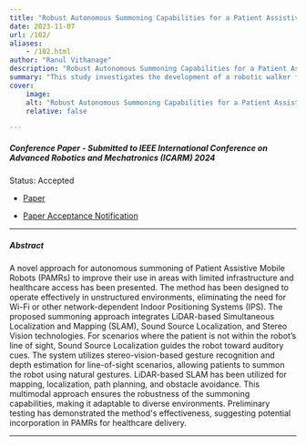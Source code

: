 ```yaml
---
title: "Robust Autonomous Summoning Capabilities for a Patient Assistive Mobile Robot" 
date: 2023-11-07
url: /102/
aliases: 
    - /102.html
author: "Ranul Vithanage"
description: "Robust Autonomous Summoning Capabilities for a Patient Assistive Mobile Robot" 
summary: "This study investigates the development of a robotic walker for gait rehabilitation that integrates social assistive robotics and principles of Rhythmic Auditory Stimulation (RAS), a form of music therapy. The robotic system is intended to supplement, rather than replace, the work of professional music therapists by enabling therapeutic interventions to continue outside of therapy sessions. Robot-facilitated Music Therapy is an evolutionary step of telerehabilitation, providing patients with greater autonomy while still benefiting from the expertise and guidance of therapists. Contributions of the research include 1) Robot-facilitated Music Therapy through a robotic walker as a platform for gait rehabilitation. 2) Remote Music Therapy through a robotic walker as a telerehabilitation platform for music therapists to remotely monitor and consult with patients. 3) Intelligent companionship integrated with a robotic walker for comprehensive user assistance. The proposed system, tested for its functionalities including personified RAS, social interaction, user monitoring, mobility control, and emergency response yielded promising results for real-world application." 
cover:
    image: 
    alt: "Robust Autonomous Summoning Capabilities for a Patient Assistive Mobile Robot"
    relative: false

---
```


##### Conference Paper - Submitted to IEEE International Conference on Advanced Robotics and Mechatronics (ICARM) 2024

Status: Accepted

+ [Paper](/102.pdf)

+ [Paper Acceptance Notification](/ICARM_acceptance.pdf)

---

##### Abstract

A novel approach for autonomous summoning of Patient Assistive Mobile Robots (PAMRs) to improve their use in areas with limited infrastructure and healthcare access has been presented. The method has been designed to operate effectively in unstructured environments, eliminating the need for Wi-Fi or other network-dependent Indoor Positioning Systems (IPS). The proposed summoning approach integrates LiDAR-based Simultaneous Localization and Mapping (SLAM), Sound Source Localization, and Stereo Vision technologies. For scenarios where the patient is not within the robot’s line of sight, Sound Source Localization guides the robot toward auditory cues. The system utilizes stereo-vision-based gesture recognition and depth estimation for line-of-sight scenarios, allowing patients to summon the robot using natural gestures. LiDAR-based SLAM has been utilized for mapping, localization, path planning, and obstacle avoidance. This multimodal approach ensures the robustness of the summoning capabilities, making it adaptable to diverse environments. Preliminary testing has demonstrated the method's effectiveness, suggesting potential incorporation in PAMRs for healthcare delivery.

---